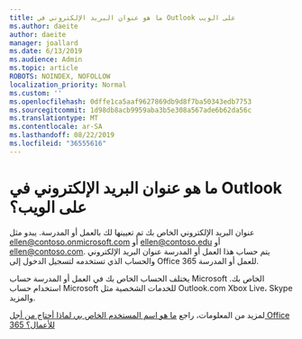 ```yaml
---
title: ما هو عنوان البريد الإلكتروني في Outlook على الويب
ms.author: daeite
author: daeite
manager: joallard
ms.date: 6/13/2019
ms.audience: Admin
ms.topic: article
ROBOTS: NOINDEX, NOFOLLOW
localization_priority: Normal
ms.custom: ''
ms.openlocfilehash: 0dffe1ca5aaf9627869db9d8f7ba50343edb7753
ms.sourcegitcommit: 1d98db8acb9959aba3b5e308a567ade6b62da56c
ms.translationtype: MT
ms.contentlocale: ar-SA
ms.lasthandoff: 08/22/2019
ms.locfileid: "36555616"
---
```

# <a name="what-is-my-email-address-in-outlook-on-the-web"></a>ما هو عنوان البريد الإلكتروني في Outlook على الويب؟

عنوان البريد الإلكتروني الخاص بك تم تعيينها لك بالعمل أو المدرسة. يبدو مثل ellen@contoso.onmicrosoft.com أو ellen@contoso.edu أو ellen@contoso.com. يتم حساب هذا العمل أو المدرسة عنوان البريد الإلكتروني والحساب الذي تستخدمه لتسجيل الدخول إلى Office 365 للعمل أو المدرسة.

يختلف الحساب الخاص بك في العمل أو المدرسة حساب Microsoft الخاص بك. استخدام حساب Microsoft للخدمات الشخصية مثل Outlook.com Xbox Live، Skype والمزيد.

لمزيد من المعلومات، راجع [ما هو اسم المستخدم الخاص بي لماذا أحتاج من أجل Office 365 للأعمال؟](https://support.office.com/article/37da662b-5da6-4b56-a091-2731b2ecc8b4)